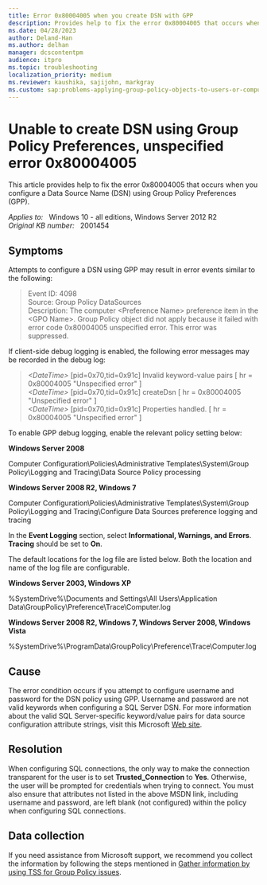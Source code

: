 ```yaml
---
title: Error 0x80004005 when you create DSN with GPP
description: Provides help to fix the error 0x80004005 that occurs when you configure a Data Source Name (DSN) using Group Policy Preferences (GPP).
ms.date: 04/28/2023
author: Deland-Han
ms.author: delhan
manager: dcscontentpm
audience: itpro
ms.topic: troubleshooting
localization_priority: medium
ms.reviewer: kaushika, sajijohn, markgray
ms.custom: sap:problems-applying-group-policy-objects-to-users-or-computers, csstroubleshoot
---
```

# Unable to create DSN using Group Policy Preferences, unspecified error 0x80004005

This article provides help to fix the error 0x80004005 that occurs when you configure a Data Source Name (DSN) using Group Policy Preferences (GPP).

_Applies to:_ &nbsp; Windows 10 - all editions, Windows Server 2012 R2  
_Original KB number:_ &nbsp; 2001454

## Symptoms

Attempts to configure a DSN using GPP may result in error events similar to the following:

> Event ID: 4098  
Source: Group Policy DataSources  
Description: The computer \<Preference Name> preference item in the \<GPO Name>. Group Policy object did not apply because it failed with error code 0x80004005 unspecified error. This error was suppressed. 

If client-side debug logging is enabled, the following error messages may be recorded in the debug log:

> *\<DateTime>* [pid=0x70,tid=0x91c] Invalid keyword-value pairs [ hr = 0x80004005 "Unspecified error" ]  
*\<DateTime>* [pid=0x70,tid=0x91c] createDsn [ hr = 0x80004005 "Unspecified error" ]  
*\<DateTime>* [pid=0x70,tid=0x91c] Properties handled. [ hr = 0x80004005 "Unspecified error" ]

To enable GPP debug logging, enable the relevant policy setting below:

**Windows Server 2008**  

Computer Configuration\Policies\Administrative Templates\System\Group Policy\Logging and Tracing\Data Source Policy processing

**Windows Server 2008 R2, Windows 7**  

Computer Configuration\Policies\Administrative Templates\System\Group Policy\Logging and Tracing\Configure Data Sources preference logging and tracing

In the **Event Logging** section, select **Informational, Warnings, and Errors**. **Tracing** should be set to **On**.

The default locations for the log file are listed below. Both the location and name of the log file are configurable.

**Windows Server 2003, Windows XP**  

%SystemDrive%\Documents and Settings\All Users\Application Data\GroupPolicy\Preference\Trace\Computer.log

**Windows Server 2008 R2, Windows 7, Windows Server 2008, Windows Vista**  

%SystemDrive%\ProgramData\GroupPolicy\Preference\Trace\Computer.log 

## Cause

The error condition occurs if you attempt to configure username and password for the DSN policy using GPP. Username and password are not valid keywords when configuring a SQL Server DSN.
For more information about the valid SQL Server-specific keyword/value pairs for data source configuration attribute strings, visit this Microsoft [Web site](https://msdn.microsoft.com/library/aa177860%28SQL.80%29.aspx).

## Resolution

When configuring SQL connections, the only way to make the connection transparent for the user is to set **Trusted_Connection** to **Yes**. Otherwise, the user will be prompted for credentials when trying to connect.
You must also ensure that attributes not listed in the above MSDN link, including username and password, are left blank (not configured) within the policy when configuring SQL connections.

## Data collection

If you need assistance from Microsoft support, we recommend you collect the information by following the steps mentioned in [Gather information by using TSS for Group Policy issues](../../windows-client/windows-troubleshooters/gather-information-using-tss-group-policy.md).
